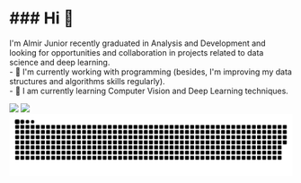 
<h1>### Hi 👋</h1>
 I'm Almir Junior recently graduated in Analysis and Development and looking for opportunities and collaboration in projects related to data science and deep learning.
<br>
- 🔭 I'm currently working with programming (besides, I'm improving my data structures and algorithms skills regularly).
<br>
- 🌱 I am currently learning Computer Vision and Deep Learning techniques.
<br>


[<img src="https://img.shields.io/badge/linkedin-%230077B5.svg?&style=for-the-badge&logo=linkedin&logoColor=white" />](https://www.linkedin.com/in/almir-libório-batista-junior-1105b7194) 
[<img src = "https://img.shields.io/badge/facebook-%231877F2.svg?&style=for-the-badge&logo=facebook&logoColor=white">](https://www.facebook.com/USERNAME)
![](https://github.com/almir-ops/almir-ops/raw/output/github-contribution-grid-snake.svg)
